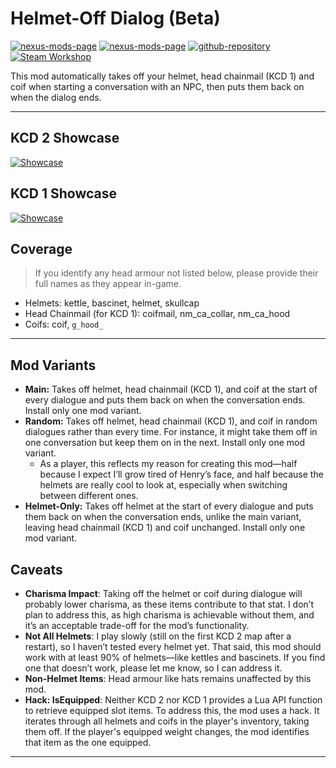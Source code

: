 [//]: # (DO NOT EDIT: This file has been autogenerated, any changes will be overwritten)
# Helmet-Off Dialog (Beta)

[![nexus-mods-page](https://img.shields.io/badge/Mod-Helmet–Off%20Dialog%20KCD1-bf4848?style=flat-square&logo=nexusmods)](https://www.nexusmods.com/kingdomcomedeliverance/mods/1909) [![nexus-mods-page](https://img.shields.io/badge/Mod-Helmet–Off%20Dialog%20KCD2-bf4848?style=flat-square&logo=nexusmods)](https://www.nexusmods.com/kingdomcomedeliverance2/mods/1023) [![github-repository](https://img.shields.io/badge/Open-Source-2ea44f?style=flat-square&logo=github)](https://github.com/rdok/kcd2_helmet_off_dialog) [![Steam Workshop](https://img.shields.io/badge/Steam%20Workshop-1b2838?style=flat-square&logo=steam)](https://steamcommunity.com/sharedfiles/filedetails/?id=3443915670)


This mod automatically takes off your helmet, head chainmail (KCD 1) and coif when starting a conversation with an NPC, then puts them back on when the dialog ends.


***

[//]: # (DO NOT EDIT: This file has been autogenerated, any changes will be overwritten)
## KCD 2 Showcase

[![Showcase](https://github.com/rdok/kcd2_helmet_off_dialog/blob/main/documentation/kcd2_showcase.gif?raw=true)](https://www.nexusmods.com/kingdomcomedeliverance2/mods/831)

## KCD 1 Showcase

[![Showcase](https://github.com/rdok/kcd2_helmet_off_dialog/blob/main/documentation/kcd1_showcase.gif?raw=true)](https://www.nexusmods.com/kingdomcomedeliverance2/mods/831)

## Coverage

> If you identify any head armour not listed below, please provide their full names as they appear in-game.

- Helmets: kettle, bascinet, helmet, skullcap
- Head Chainmail (for KCD 1): coifmail, nm_ca_collar, nm_ca_hood
- Coifs: coif, `g_hood_`

---

## Mod Variants

- **Main:** Takes off helmet, head chainmail (KCD 1), and coif at the start of every dialogue and puts them back on when the conversation ends. Install only one mod variant.
- **Random:** Takes off helmet, head chainmail (KCD 1), and coif in random dialogues rather than every time. For instance, it might take them off in one conversation but keep them on in the next. Install only one mod variant.
  - As a player, this reflects my reason for creating this mod—half because I expect I’ll grow tired of Henry’s face, and half because the helmets are really cool to look at, especially when switching between different ones.
- **Helmet-Only:** Takes off helmet at the start of every dialogue and puts them back on when the conversation ends, unlike the main variant, leaving head chainmail (KCD 1) and coif unchanged. Install only one mod variant.

## Caveats

- **Charisma Impact**: Taking off the helmet or coif during dialogue will probably lower charisma, as these items contribute to that stat. I don’t plan to address this, as high charisma is achievable without them, and it’s an acceptable trade-off for the mod’s functionality.
- **Not All Helmets**: I play slowly (still on the first KCD 2 map after a restart), so I haven’t tested every helmet yet. That said, this mod should work with at least 90% of helmets—like kettles and bascinets. If you find one that doesn’t work, please let me know, so I can address it.
- **Non-Helmet Items**: Head armour like hats remains unaffected by this mod.
- **Hack: IsEquipped**: Neither KCD 2 nor KCD 1 provides a Lua API function to retrieve equipped slot items. To address this, the mod uses a hack. It iterates through all helmets and coifs in the player's inventory, taking them off. If the player's equipped weight changes, the mod identifies that item as the one equipped.


***

[//]: # (DO NOT EDIT: This file has been autogenerated, any changes will be overwritten)
